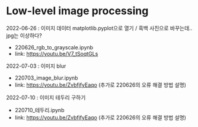 # Low-level image processing

2022-06-26 : 이미지 데이터 matplotlib.pyplot으로 열기 / 흑백 사진으로 바꾸는데.. jpg는 이상하다?
- 220626_rgb_to_grayscale.ipynb
- link: https://youtu.be/V7_tSoqtGLs


2022-07-03 : 이미지 blur 
- 220703_image_blur.ipynb
- link: https://youtu.be/ZvbfjfyEaqo (추가로 220626의 오류 해결 방법 설명)


2022-07-10 : 이미지 테두리 구하기 
- 220710_테두리.ipynb
- link: https://youtu.be/ZvbfjfyEaqo (추가로 220626의 오류 해결 방법 설명)
